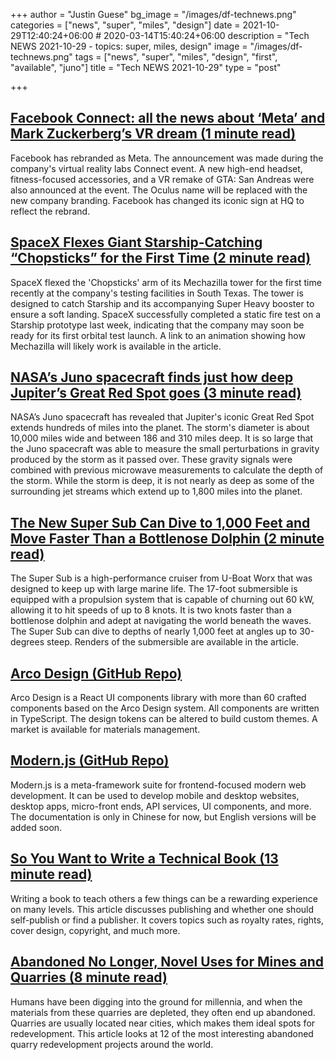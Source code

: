 +++
author = "Justin Guese"
bg_image = "/images/df-technews.png"
categories = ["news", "super", "miles", "design"]
date = 2021-10-29T12:40:24+06:00 # 2020-03-14T15:40:24+06:00
description = "Tech NEWS 2021-10-29 - topics: super, miles, design"
image = "/images/df-technews.png"
tags = ["news", "super", "miles", "design", "first", "available", "juno"]
title = "Tech NEWS 2021-10-29"
type = "post"

+++

## [Facebook Connect: all the news about ‘Meta’ and Mark Zuckerberg’s VR dream (1 minute read)](https://www.theverge.com/22751328/facebook-meta-rebrand-metaverse-vr-ar-oculus-gta-horizion)

Facebook has rebranded as Meta. The announcement was made during the company's virtual reality labs Connect event. A new high-end headset, fitness-focused accessories, and a VR remake of GTA: San Andreas were also announced at the event. The Oculus name will be replaced with the new company branding. Facebook has changed its iconic sign at HQ to reflect the rebrand.

## [SpaceX Flexes Giant Starship-Catching “Chopsticks” for the First Time (2 minute read)](https://futurism.com/the-byte/spacex-flexes-giant-starship-catching-chopsticks-for-the-first-time)

SpaceX flexed the 'Chopsticks' arm of its Mechazilla tower for the first time recently at the company's testing facilities in South Texas. The tower is designed to catch Starship and its accompanying Super Heavy booster to ensure a soft landing. SpaceX successfully completed a static fire test on a Starship prototype last week, indicating that the company may soon be ready for its first orbital test launch. A link to an animation showing how Mechazilla will likely work is available in the article.

## [NASA’s Juno spacecraft finds just how deep Jupiter’s Great Red Spot goes (3 minute read)](https://www.theverge.com/2021/10/28/22749095/nasa-juno-jupiter-great-red-spot-depth)

NASA’s Juno spacecraft has revealed that Jupiter's iconic Great Red Spot extends hundreds of miles into the planet. The storm's diameter is about 10,000 miles wide and between 186 and 310 miles deep. It is so large that the Juno spacecraft was able to measure the small perturbations in gravity produced by the storm as it passed over. These gravity signals were combined with previous microwave measurements to calculate the depth of the storm. While the storm is deep, it is not nearly as deep as some of the surrounding jet streams which extend up to 1,800 miles into the planet.

## [The New Super Sub Can Dive to 1,000 Feet and Move Faster Than a Bottlenose Dolphin (2 minute read)](https://robbreport.com/motors/marine/u-boat-worx-super-sub-launch-1234643887/)

The Super Sub is a high-performance cruiser from U-Boat Worx that was designed to keep up with large marine life. The 17-foot submersible is equipped with a propulsion system that is capable of churning out 60 kW, allowing it to hit speeds of up to 8 knots. It is two knots faster than a bottlenose dolphin and adept at navigating the world beneath the waves. The Super Sub can dive to depths of nearly 1,000 feet at angles up to 30-degrees steep. Renders of the submersible are available in the article.

## [Arco Design (GitHub Repo)](https://github.com/arco-design/arco-design)

Arco Design is a React UI components library with more than 60 crafted components based on the Arco Design system. All components are written in TypeScript. The design tokens can be altered to build custom themes. A market is available for materials management.

## [Modern.js (GitHub Repo)](https://github.com/modern-js-dev/modern.js)

Modern.js is a meta-framework suite for frontend-focused modern web development. It can be used to develop mobile and desktop websites, desktop apps, micro-front ends, API services, UI components, and more. The documentation is only in Chinese for now, but English versions will be added soon.

## [So You Want to Write a Technical Book (13 minute read)](http://terathon.com/blog/so-you-want-to-write-a-technical-book/)

Writing a book to teach others a few things can be a rewarding experience on many levels. This article discusses publishing and whether one should self-publish or find a publisher. It covers topics such as royalty rates, rights, cover design, copyright, and much more.

## [Abandoned No Longer, Novel Uses for Mines and Quarries (8 minute read)](https://interestingengineering.com/abandoned-no-longer-novel-uses-for-mines-and-quarries)

Humans have been digging into the ground for millennia, and when the materials from these quarries are depleted, they often end up abandoned. Quarries are usually located near cities, which makes them ideal spots for redevelopment. This article looks at 12 of the most interesting abandoned quarry redevelopment projects around the world.

